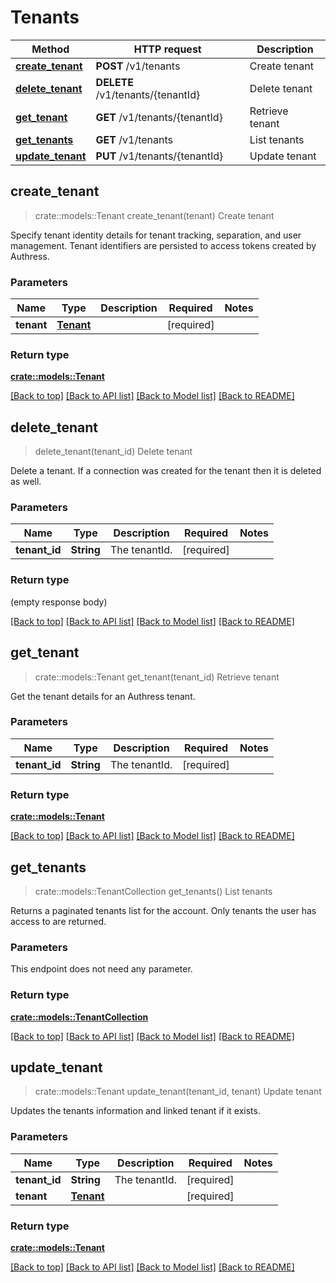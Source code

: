 # Tenants
Method | HTTP request | Description
------------- | ------------- | -------------
[**create_tenant**](#create_tenant) | **POST** /v1/tenants | Create tenant
[**delete_tenant**](#delete_tenant) | **DELETE** /v1/tenants/{tenantId} | Delete tenant
[**get_tenant**](#get_tenant) | **GET** /v1/tenants/{tenantId} | Retrieve tenant
[**get_tenants**](#get_tenants) | **GET** /v1/tenants | List tenants
[**update_tenant**](#update_tenant) | **PUT** /v1/tenants/{tenantId} | Update tenant



## create_tenant

> crate::models::Tenant create_tenant(tenant)
Create tenant

Specify tenant identity details for tenant tracking, separation, and user management. Tenant identifiers are persisted to access tokens created by Authress.

### Parameters


Name | Type | Description  | Required | Notes
------------- | ------------- | ------------- | ------------- | -------------
**tenant** | [**Tenant**](Tenant.md) |  | [required] |

### Return type

[**crate::models::Tenant**](Tenant.md)

[[Back to top]](#) [[Back to API list]](./README.md#documentation-for-api-endpoints) [[Back to Model list]](./README.md#documentation-for-models) [[Back to README]](./README.md)


## delete_tenant

> delete_tenant(tenant_id)
Delete tenant

Delete a tenant. If a connection was created for the tenant then it is deleted as well.

### Parameters


Name | Type | Description  | Required | Notes
------------- | ------------- | ------------- | ------------- | -------------
**tenant_id** | **String** | The tenantId. | [required] |

### Return type

 (empty response body)


[[Back to top]](#) [[Back to API list]](./README.md#documentation-for-api-endpoints) [[Back to Model list]](./README.md#documentation-for-models) [[Back to README]](./README.md)


## get_tenant

> crate::models::Tenant get_tenant(tenant_id)
Retrieve tenant

Get the tenant details for an Authress tenant.

### Parameters


Name | Type | Description  | Required | Notes
------------- | ------------- | ------------- | ------------- | -------------
**tenant_id** | **String** | The tenantId. | [required] |

### Return type

[**crate::models::Tenant**](Tenant.md)


[[Back to top]](#) [[Back to API list]](./README.md#documentation-for-api-endpoints) [[Back to Model list]](./README.md#documentation-for-models) [[Back to README]](./README.md)


## get_tenants

> crate::models::TenantCollection get_tenants()
List tenants

Returns a paginated tenants list for the account. Only tenants the user has access to are returned.

### Parameters

This endpoint does not need any parameter.

### Return type

[**crate::models::TenantCollection**](TenantCollection.md)


[[Back to top]](#) [[Back to API list]](./README.md#documentation-for-api-endpoints) [[Back to Model list]](./README.md#documentation-for-models) [[Back to README]](./README.md)


## update_tenant

> crate::models::Tenant update_tenant(tenant_id, tenant)
Update tenant

Updates the tenants information and linked tenant if it exists.

### Parameters


Name | Type | Description  | Required | Notes
------------- | ------------- | ------------- | ------------- | -------------
**tenant_id** | **String** | The tenantId. | [required] |
**tenant** | [**Tenant**](Tenant.md) |  | [required] |

### Return type

[**crate::models::Tenant**](Tenant.md)

[[Back to top]](#) [[Back to API list]](./README.md#documentation-for-api-endpoints) [[Back to Model list]](./README.md#documentation-for-models) [[Back to README]](./README.md)

